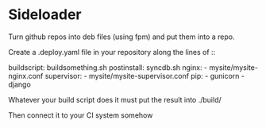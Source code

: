 Sideloader
==========

Turn github repos into deb files (using fpm) and put them into a repo. 

Create a .deploy.yaml file in your repository along the lines of ::

   buildscript: buildsomething.sh
   postinstall: syncdb.sh
   nginx:
    - mysite/mysite-nginx.conf
   supervisor:
    - mysite/mysite-supervisor.conf
   pip:
    - gunicorn
    - django


Whatever your build script does it must put the result into ./build/

Then connect it to your CI system somehow
